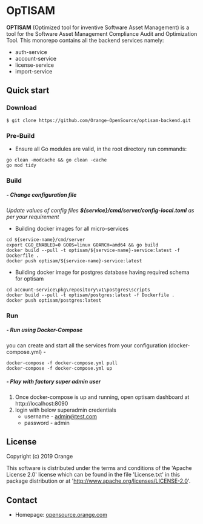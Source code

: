 OpTISAM
======

__OPTISAM__ (Optimized tool for inventive Software Asset Management) is a tool for the Software Asset Management Compliance Audit and Optimization Tool. This monorepo contains all the backend services namely:

- auth-service
- account-service
- license-service
- import-service

## Quick start
### Download

```
$ git clone https://github.com/Orange-OpenSource/optisam-backend.git
```

### Pre-Build

* Ensure all Go modules are valid, in the root directory run commands:
```
go clean -modcache && go clean -cache
go mod tidy
```

### Build

##### - Change configuration file
<em>Update values of config files **${service}/cmd/server/config-local.toml** as per your requirement</em>

* Building docker images for all micro-services

```
cd ${service-name}/cmd/server
export CGO_ENABLED=0 GOOS=linux GOARCH=amd64 && go build
docker build --pull -t optisam/${service-name}-service:latest -f Dockerfile .
docker push optisam/${service-name}-service:latest
```

* Building docker image for postgres database having required schema for optisam

```
cd account-service\pkg\repository\v1\postgres\scripts
docker build --pull -t optisam/postgres:latest -f Dockerfile .
docker push optisam/postgres:latest
```

### Run

##### - Run using Docker-Compose

you can create and start all the services from your configuration (docker-compose.yml) -

```
docker-compose -f docker-compose.yml pull
docker-compose -f docker-compose.yml up
```
##### - Play with factory super admin user

1) Once docker-compose is up and running, open optisam dashboard at http://localhost:8090
2) login with below superadmin credentials
    * username - admin@test.com
    * password - admin

<!-- ### Install and Usage
## Contribute
Please read CONTRIBUTING.md for details on our code of conduct, and the process for submitting pull requests to us.
## Versions  -->

## License

Copyright (c) 2019 Orange

This software is distributed under the terms and conditions of the 'Apache License 2.0'
license which can be found in the file 'License.txt' in this package distribution 
or at 'http://www.apache.org/licenses/LICENSE-2.0'. 

## Contact
* Homepage: [opensource.orange.com](http://opensource.orange.com/)
